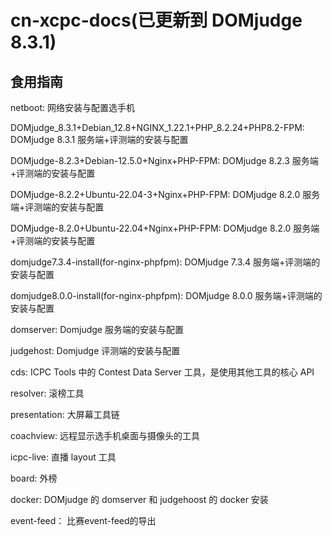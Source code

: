 # cn-xcpc-docs(已更新到 DOMjudge 8.3.1)

## 食用指南

netboot: 网络安装与配置选手机

DOMjudge_8.3.1+Debian_12.8+NGINX_1.22.1+PHP_8.2.24+PHP8.2-FPM: DOMjudge 8.3.1 服务端+评测端的安装与配置

DOMjudge-8.2.3+Debian-12.5.0+Nginx+PHP-FPM: DOMjudge 8.2.3 服务端+评测端的安装与配置

DOMjudge-8.2.2+Ubuntu-22.04-3+Nginx+PHP-FPM: DOMjudge 8.2.0 服务端+评测端的安装与配置

DOMjudge-8.2.0+Ubuntu-22.04+Nginx+PHP-FPM: DOMjudge 8.2.0 服务端+评测端的安装与配置

domjudge7.3.4-install(for-nginx-phpfpm): DOMjudge 7.3.4 服务端+评测端的安装与配置

domjudge8.0.0-install(for-nginx-phpfpm): DOMjudge 8.0.0 服务端+评测端的安装与配置

domserver: Domjudge 服务端的安装与配置

judgehost: Domjudge 评测端的安装与配置

cds: ICPC Tools 中的 Contest Data Server 工具，是使用其他工具的核心 API

resolver: 滚榜工具

presentation: 大屏幕工具链

coachview: 远程显示选手机桌面与摄像头的工具

icpc-live: 直播 layout 工具

board: 外榜

docker: DOMjudge 的 domserver 和 judgehoost 的 docker 安装

event-feed： 比赛event-feed的导出
